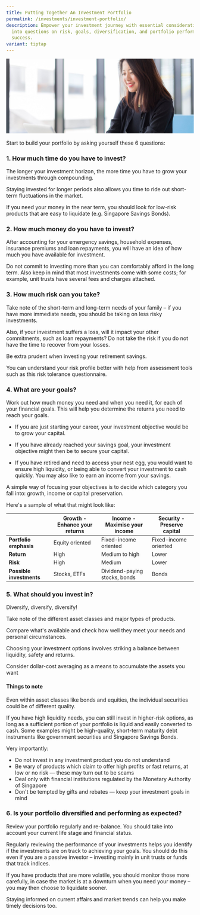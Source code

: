 ```yaml
---
title: Putting Together An Investment Portfolio
permalink: /investments/investment-portfolio/
description: Empower your investment journey with essential considerations. Dive
  into questions on risk, goals, diversification, and portfolio performance for
  success.
variant: tiptap
---
```

![](/images/Are%20You%20Planning%20Your%20Finances/managing-your-money.jfif)

Start to build your portfolio by asking yourself these 6 questions:

### 1. How much time do you have to invest?
The longer your investment horizon, the more time you have to grow your investments through compounding.

Staying invested for longer periods also allows you time to ride out short-term fluctuations in the market.

If you need your money in the near term, you should look for low-risk products that are easy to liquidate (e.g. Singapore Savings Bonds).

### 2. How much money do you have to invest? 
After accounting for your emergency savings, household expenses, insurance premiums and loan repayments, you will have an idea of how much you have available for investment.

Do not commit to investing more than you can comfortably afford in the long term. Also keep in mind that most investments come with some costs; for example, unit trusts have several fees and charges attached.

### 3. How much risk can you take?
Take note of the short-term and long-term needs of your family – if you have more immediate needs, you should be taking on less risky investments.

Also, if your investment suffers a loss, will it impact your other commitments, such as loan repayments? Do not take the risk if you do not have the time to recover from your losses.

Be extra prudent when investing your retirement savings.

You can understand your risk profile better with help from assessment tools such as this risk tolerance questionnaire.

### 4. What are your goals?
Work out how much money you need and when you need it, for each of your financial goals. This will help you determine the returns you need to reach your goals.

* If you are just starting your career, your investment objective would be to grow your capital.

* If you have already reached your savings goal, your investment objective might then be to secure your capital.

* If you have retired and need to access your nest egg, you would want to ensure high liquidity, or being able to convert your investment to cash quickly. You may also like to earn an income from your savings. 

A simple way of focusing your objectives is to decide which category you fall into: growth, income or capital preservation. 

Here's a sample of what that might look like:



|  | Growth - Enhance your returns | Income - Maximise your income | Security - Preserve capital 
| -------- | -------- | -------- | -------- |
| **Portfolio emphasis**     | Equity oriented      | Fixed-income oriented     | Fixed-income oriented     |
| **Return**     | High      | Medium to high     | Lower     |
| **Risk**     | High     | Medium     | Lower     |
| **Possible investments**     | Stocks, ETFs     | Dividend-paying stocks, bonds     | Bonds     |

### 5. What should you invest in?
Diversify, diversify, diversify!

Take note of the different asset classes and major types of products.

Compare what's available and check how well they meet your needs and personal circumstances.

Choosing your investment options involves striking a balance between liquidity, safety and returns.

Consider dollar-cost averaging as a means to accumulate the assets you want

#### Things to note
Even within asset classes like bonds and equities, the individual securities could be of different quality.

If you have high liquidity needs, you can still invest in higher-risk options, as long as a sufficient portion of your portfolio is liquid and easily converted to cash. Some examples might be high-quality, short-term maturity debt instruments like government securities and Singapore Savings Bonds.

Very importantly:

* Do not invest in any investment product you do not understand
* Be wary of products which claim to offer high profits or fast returns, at low or no risk — these may turn out to be scams
* Deal only with financial institutions regulated by the Monetary Authority of Singapore
* Don't be tempted by gifts and rebates — keep your investment goals in mind

### 6. Is your portfolio diversified and performing as expected?
Review your portfolio regularly and re-balance. You should take into account your current life stage and financial status.

Regularly reviewing the performance of your investments helps you identify if the investments are on track to achieving your goals. You should do this even if you are a passive investor – investing mainly in unit trusts or funds that track indices.

If you have products that are more volatile, you should monitor those more carefully, in case the market is at a downturn when you need your money – you may then choose to liquidate sooner.

Staying informed on current affairs and market trends can help you make timely decisions too.